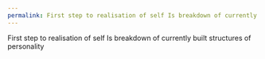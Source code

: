 ```yaml
---
permalink: First step to realisation of self Is breakdown of currently built…
---
```

First step to realisation of self Is breakdown of currently built structures of personality